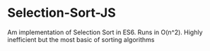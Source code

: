 # Selection-Sort-JS
Am implementation of Selection Sort in ES6. Runs in O(n^2). Highly inefficient but the most basic of sorting algorithms
